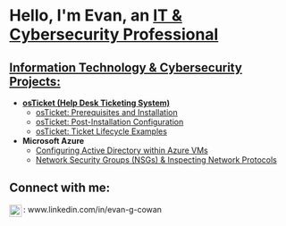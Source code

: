 <h1>Hello, I'm Evan, an <a href="www.linkedin.com/in/evan-g-cowan">IT & Cybersecurity Professional</h1>

<h2> Information Technology & Cybersecurity Projects:</h2>

- <b>osTicket (Help Desk Ticketing System)</b>
  - [osTicket: Prerequisites and Installation](https://github.com/evangcowan/osticket-prereqs)
  - [osTicket: Post-Installation Configuration](https://github.com/evangcowan/post-install-config)
  - [osTicket: Ticket Lifecycle Examples](https://github.com/evangcowan/ticket-lifecycle)
- <b>Microsoft Azure</b>
  - [Configuring Active Directory within Azure VMs](https://github.com/evangcowan/configure-ad)
  - [Network Security Groups (NSGs) & Inspecting Network Protocols](https://github.com/evangcowan/azure-network-protocols)

<h2>Connect with me:</h2>


<img align="left" alt="Josh | LinkedIn" width="22px" src="https://cdn.jsdelivr.net/npm/simple-icons@v3/icons/linkedin.svg" />
: www.linkedin.com/in/evan-g-cowan
